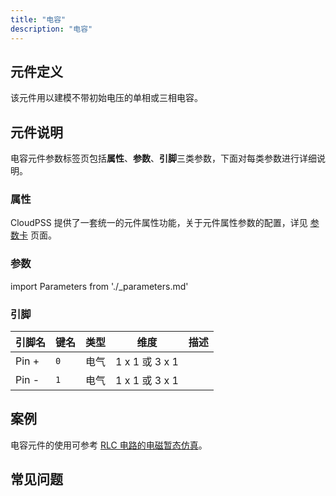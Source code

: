 ```yaml
---
title: "电容"
description: "电容"
---
```


## 元件定义

该元件用以建模不带初始电压的单相或三相电容。

## 元件说明

电容元件参数标签页包括**属性**、**参数**、**引脚**三类参数，下面对每类参数进行详细说明。

### 属性

CloudPSS 提供了一套统一的元件属性功能，关于元件属性参数的配置，详见 [参数卡](docs/documents/software/10-xstudio/20-simstudio/40-workbench/20-function-zone/30-design-tab/30-param-panel/index.md) 页面。

### 参数

import Parameters from './_parameters.md'

<Parameters/>

### 引脚

<slot class="model-pins">

| 引脚名 | 键名 | 类型 | 维度 | 描述 |
|:------ |:---- |:----:|:----:|:---- |
| Pin \+ | `0` | 电气 | 1 x 1 或 3 x 1 |  |
| Pin \- | `1` | 电气 | 1 x 1 或 3 x 1 |  |

</slot>

## 案例

电容元件的使用可参考 [RLC 电路的电磁暂态仿真](../../../../../30-quick-start/20-start-from-scratch/index.md)。

## 常见问题

